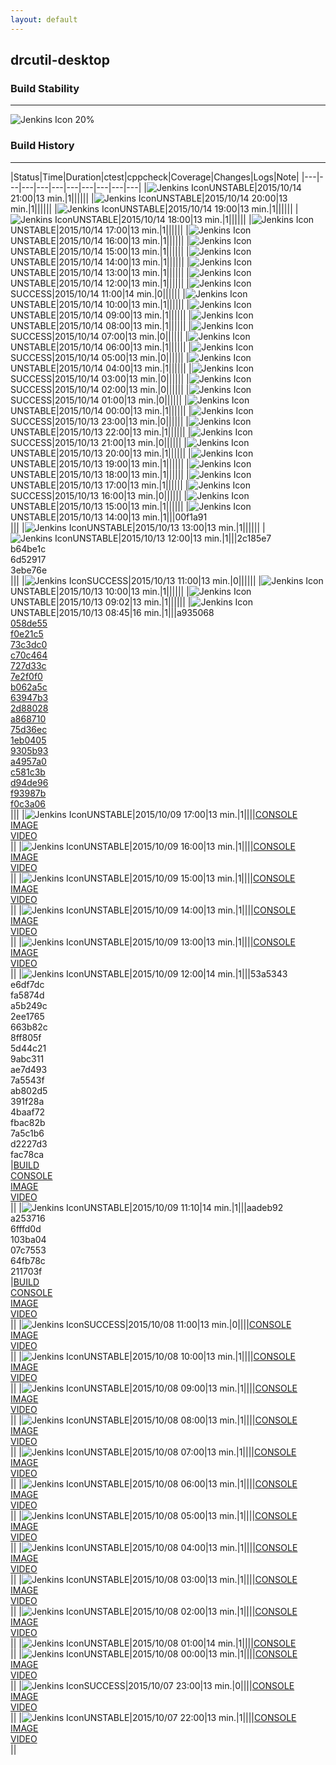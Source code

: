 ```yaml
---
layout: default
---
```

## drcutil-desktop
### Build Stability
___
![Jenkins Icon](http://jenkinshrg.github.io/images/48x48/health-20to39.png)
20%
  
### Build History
___
|Status|Time|Duration|<span class='badge'>ctest</span>|<span class='badge'>cppcheck</span>|Coverage|Changes|Logs|Note|
|---|---|---|---|---|---|---|---|---|---|
|![Jenkins Icon](http://jenkinshrg.github.io/images/24x24/yellow.png)UNSTABLE|2015/10/14 21:00|13 min.|1||||||
|![Jenkins Icon](http://jenkinshrg.github.io/images/24x24/yellow.png)UNSTABLE|2015/10/14 20:00|13 min.|1||||||
|![Jenkins Icon](http://jenkinshrg.github.io/images/24x24/yellow.png)UNSTABLE|2015/10/14 19:00|13 min.|1||||||
|![Jenkins Icon](http://jenkinshrg.github.io/images/24x24/yellow.png)UNSTABLE|2015/10/14 18:00|13 min.|1||||||
|![Jenkins Icon](http://jenkinshrg.github.io/images/24x24/yellow.png)UNSTABLE|2015/10/14 17:00|13 min.|1||||||
|![Jenkins Icon](http://jenkinshrg.github.io/images/24x24/yellow.png)UNSTABLE|2015/10/14 16:00|13 min.|1||||||
|![Jenkins Icon](http://jenkinshrg.github.io/images/24x24/yellow.png)UNSTABLE|2015/10/14 15:00|13 min.|1||||||
|![Jenkins Icon](http://jenkinshrg.github.io/images/24x24/yellow.png)UNSTABLE|2015/10/14 14:00|13 min.|1||||||
|![Jenkins Icon](http://jenkinshrg.github.io/images/24x24/yellow.png)UNSTABLE|2015/10/14 13:00|13 min.|1||||||
|![Jenkins Icon](http://jenkinshrg.github.io/images/24x24/yellow.png)UNSTABLE|2015/10/14 12:00|13 min.|1||||||
|![Jenkins Icon](http://jenkinshrg.github.io/images/24x24/blue.png)SUCCESS|2015/10/14 11:00|14 min.|0||||||
|![Jenkins Icon](http://jenkinshrg.github.io/images/24x24/yellow.png)UNSTABLE|2015/10/14 10:00|13 min.|1||||||
|![Jenkins Icon](http://jenkinshrg.github.io/images/24x24/yellow.png)UNSTABLE|2015/10/14 09:00|13 min.|1||||||
|![Jenkins Icon](http://jenkinshrg.github.io/images/24x24/yellow.png)UNSTABLE|2015/10/14 08:00|13 min.|1||||||
|![Jenkins Icon](http://jenkinshrg.github.io/images/24x24/blue.png)SUCCESS|2015/10/14 07:00|13 min.|0||||||
|![Jenkins Icon](http://jenkinshrg.github.io/images/24x24/yellow.png)UNSTABLE|2015/10/14 06:00|13 min.|1||||||
|![Jenkins Icon](http://jenkinshrg.github.io/images/24x24/blue.png)SUCCESS|2015/10/14 05:00|13 min.|0||||||
|![Jenkins Icon](http://jenkinshrg.github.io/images/24x24/yellow.png)UNSTABLE|2015/10/14 04:00|13 min.|1||||||
|![Jenkins Icon](http://jenkinshrg.github.io/images/24x24/blue.png)SUCCESS|2015/10/14 03:00|13 min.|0||||||
|![Jenkins Icon](http://jenkinshrg.github.io/images/24x24/blue.png)SUCCESS|2015/10/14 02:00|13 min.|0||||||
|![Jenkins Icon](http://jenkinshrg.github.io/images/24x24/blue.png)SUCCESS|2015/10/14 01:00|13 min.|0||||||
|![Jenkins Icon](http://jenkinshrg.github.io/images/24x24/yellow.png)UNSTABLE|2015/10/14 00:00|13 min.|1||||||
|![Jenkins Icon](http://jenkinshrg.github.io/images/24x24/blue.png)SUCCESS|2015/10/13 23:00|13 min.|0||||||
|![Jenkins Icon](http://jenkinshrg.github.io/images/24x24/yellow.png)UNSTABLE|2015/10/13 22:00|13 min.|1||||||
|![Jenkins Icon](http://jenkinshrg.github.io/images/24x24/blue.png)SUCCESS|2015/10/13 21:00|13 min.|0||||||
|![Jenkins Icon](http://jenkinshrg.github.io/images/24x24/yellow.png)UNSTABLE|2015/10/13 20:00|13 min.|1||||||
|![Jenkins Icon](http://jenkinshrg.github.io/images/24x24/yellow.png)UNSTABLE|2015/10/13 19:00|13 min.|1||||||
|![Jenkins Icon](http://jenkinshrg.github.io/images/24x24/yellow.png)UNSTABLE|2015/10/13 18:00|13 min.|1||||||
|![Jenkins Icon](http://jenkinshrg.github.io/images/24x24/yellow.png)UNSTABLE|2015/10/13 17:00|13 min.|1||||||
|![Jenkins Icon](http://jenkinshrg.github.io/images/24x24/blue.png)SUCCESS|2015/10/13 16:00|13 min.|0||||||
|![Jenkins Icon](http://jenkinshrg.github.io/images/24x24/yellow.png)UNSTABLE|2015/10/13 15:00|13 min.|1||||||
|![Jenkins Icon](http://jenkinshrg.github.io/images/24x24/yellow.png)UNSTABLE|2015/10/13 14:00|13 min.|1|||00f1a91<br>|||
|![Jenkins Icon](http://jenkinshrg.github.io/images/24x24/yellow.png)UNSTABLE|2015/10/13 13:00|13 min.|1||||||
|![Jenkins Icon](http://jenkinshrg.github.io/images/24x24/yellow.png)UNSTABLE|2015/10/13 12:00|13 min.|1|||2c185e7<br>b64be1c<br>6d52917<br>3ebe76e<br>|||
|![Jenkins Icon](http://jenkinshrg.github.io/images/24x24/blue.png)SUCCESS|2015/10/13 11:00|13 min.|0||||||
|![Jenkins Icon](http://jenkinshrg.github.io/images/24x24/yellow.png)UNSTABLE|2015/10/13 10:00|13 min.|1||||||
|![Jenkins Icon](http://jenkinshrg.github.io/images/24x24/yellow.png)UNSTABLE|2015/10/13 09:02|13 min.|1||||||
|![Jenkins Icon](http://jenkinshrg.github.io/images/24x24/yellow.png)UNSTABLE|2015/10/13 08:45|16 min.|1|||a935068<br>[058de55](https://github.com/fkanehiro/hrpsys-base/commit/058de55)<br>[f0e21c5](https://github.com/fkanehiro/hrpsys-base/commit/f0e21c5)<br>[73c3dc0](https://github.com/fkanehiro/hrpsys-base/commit/73c3dc0)<br>[c70c464](https://github.com/fkanehiro/hrpsys-base/commit/c70c464)<br>[727d33c](https://github.com/fkanehiro/hrpsys-base/commit/727d33c)<br>[7e2f0f0](https://github.com/fkanehiro/hrpsys-base/commit/7e2f0f0)<br>[b062a5c](https://github.com/fkanehiro/hrpsys-base/commit/b062a5c)<br>[63947b3](https://github.com/fkanehiro/hrpsys-base/commit/63947b3)<br>[2d88028](https://github.com/fkanehiro/hrpsys-base/commit/2d88028)<br>[a868710](https://github.com/fkanehiro/hrpsys-base/commit/a868710)<br>[75d36ec](https://github.com/fkanehiro/hrpsys-base/commit/75d36ec)<br>[1eb0405](https://github.com/fkanehiro/hrpsys-base/commit/1eb0405)<br>[9305b93](https://github.com/fkanehiro/hrpsys-base/commit/9305b93)<br>[a4957a0](https://github.com/fkanehiro/hrpsys-base/commit/a4957a0)<br>[c581c3b](https://github.com/fkanehiro/hrpsys-base/commit/c581c3b)<br>[d94de96](https://github.com/fkanehiro/hrpsys-base/commit/d94de96)<br>[f93987b](https://github.com/fkanehiro/hrpsys-base/commit/f93987b)<br>[f0c3a06](https://github.com/fkanehiro/hrpsys-base/commit/f0c3a06)<br>|||
|![Jenkins Icon](http://jenkinshrg.github.io/images/24x24/yellow.png)UNSTABLE|2015/10/09 17:00|13 min.|1||||[CONSOLE](https://drive.google.com/file/d/0B54sHwaxmuM4UURVSEpkeXE2Sm8/view?usp=drivesdk)<br>[IMAGE](https://drive.google.com/file/d/0B54sHwaxmuM4YTJzdU9LVXItNFE/view?usp=drivesdk)<br>[VIDEO](https://drive.google.com/file/d/0B54sHwaxmuM4cVAwZ3ZkaWhYRWM/view?usp=drivesdk)<br>||
|![Jenkins Icon](http://jenkinshrg.github.io/images/24x24/yellow.png)UNSTABLE|2015/10/09 16:00|13 min.|1||||[CONSOLE](https://drive.google.com/file/d/0B54sHwaxmuM4LXdReVZQMW91YWs/view?usp=drivesdk)<br>[IMAGE](https://drive.google.com/file/d/0B54sHwaxmuM4M0d6SE90dzNDOVU/view?usp=drivesdk)<br>[VIDEO](https://drive.google.com/file/d/0B54sHwaxmuM4SWhDREQwWHlTTGc/view?usp=drivesdk)<br>||
|![Jenkins Icon](http://jenkinshrg.github.io/images/24x24/yellow.png)UNSTABLE|2015/10/09 15:00|13 min.|1||||[CONSOLE](https://drive.google.com/file/d/0B54sHwaxmuM4d1YxcTNJR3JaR28/view?usp=drivesdk)<br>[IMAGE](https://drive.google.com/file/d/0B54sHwaxmuM4cklPQXpPYmZoMkk/view?usp=drivesdk)<br>[VIDEO](https://drive.google.com/file/d/0B54sHwaxmuM4U3puUTE3T2VQM3M/view?usp=drivesdk)<br>||
|![Jenkins Icon](http://jenkinshrg.github.io/images/24x24/yellow.png)UNSTABLE|2015/10/09 14:00|13 min.|1||||[CONSOLE](https://drive.google.com/file/d/0B54sHwaxmuM4amVLb2V1X05XdE0/view?usp=drivesdk)<br>[IMAGE](https://drive.google.com/file/d/0B54sHwaxmuM4b0xNZEdFaUxDSzA/view?usp=drivesdk)<br>[VIDEO](https://drive.google.com/file/d/0B54sHwaxmuM4ZmlCbFlWSVlCcTg/view?usp=drivesdk)<br>||
|![Jenkins Icon](http://jenkinshrg.github.io/images/24x24/yellow.png)UNSTABLE|2015/10/09 13:00|13 min.|1||||[CONSOLE](https://drive.google.com/file/d/0B54sHwaxmuM4bm1iME1wUXFvTjA/view?usp=drivesdk)<br>[IMAGE](https://drive.google.com/file/d/0B54sHwaxmuM4UlViUHFQaHRULTg/view?usp=drivesdk)<br>[VIDEO](https://drive.google.com/file/d/0B54sHwaxmuM4YVU2X0lkTnc0cGM/view?usp=drivesdk)<br>||
|![Jenkins Icon](http://jenkinshrg.github.io/images/24x24/yellow.png)UNSTABLE|2015/10/09 12:00|14 min.|1|||53a5343<br>e6df7dc<br>fa5874d<br>a5b249c<br>2ee1765<br>663b82c<br>8ff805f<br>5d44c21<br>9abc311<br>ae7d493<br>7a5543f<br>ab802d5<br>391f28a<br>4baaf72<br>fbac82b<br>7a5c1b6<br>d2227d3<br>fac78ca<br>|[BUILD](https://drive.google.com/file/d/0B54sHwaxmuM4WEJBS09qNkt5NmM/view?usp=drivesdk)<br>[CONSOLE](https://drive.google.com/file/d/0B54sHwaxmuM4RE1fSmJEdEV0RW8/view?usp=drivesdk)<br>[IMAGE](https://drive.google.com/file/d/0B54sHwaxmuM4SEVydU1TalExUFE/view?usp=drivesdk)<br>[VIDEO](https://drive.google.com/file/d/0B54sHwaxmuM4VDJXc1lQZUxSWXc/view?usp=drivesdk)<br>||
|![Jenkins Icon](http://jenkinshrg.github.io/images/24x24/yellow.png)UNSTABLE|2015/10/09 11:10|14 min.|1|||aadeb92<br>a253716<br>6fffd0d<br>103ba04<br>07c7553<br>64fb78c<br>211703f<br>|[BUILD](https://drive.google.com/file/d/0B54sHwaxmuM4clJpTzlKMXgtSDQ/view?usp=drivesdk)<br>[CONSOLE](https://drive.google.com/file/d/0B54sHwaxmuM4Y2tUSHdZdzJqZGc/view?usp=drivesdk)<br>[IMAGE](https://drive.google.com/file/d/0B54sHwaxmuM4VS1uaUluLU9uZGs/view?usp=drivesdk)<br>[VIDEO](https://drive.google.com/file/d/0B54sHwaxmuM4Ni0zRzB1eUxQNFE/view?usp=drivesdk)<br>||
|![Jenkins Icon](http://jenkinshrg.github.io/images/24x24/blue.png)SUCCESS|2015/10/08 11:00|13 min.|0||||[CONSOLE](https://drive.google.com/file/d/0B54sHwaxmuM4cENOM1lXUzg1Z1U/view?usp=drivesdk)<br>[IMAGE](https://drive.google.com/file/d/0B54sHwaxmuM4azZRWkhXcUlhZVE/view?usp=drivesdk)<br>[VIDEO](https://drive.google.com/file/d/0B54sHwaxmuM4UHpHelUzZFV5UEU/view?usp=drivesdk)<br>||
|![Jenkins Icon](http://jenkinshrg.github.io/images/24x24/yellow.png)UNSTABLE|2015/10/08 10:00|13 min.|1||||[CONSOLE](https://drive.google.com/file/d/0B54sHwaxmuM4bzZXVTJqc1A4SXc/view?usp=drivesdk)<br>[IMAGE](https://drive.google.com/file/d/0B54sHwaxmuM4RHNDWmZGekUyUE0/view?usp=drivesdk)<br>[VIDEO](https://drive.google.com/file/d/0B54sHwaxmuM4NEt2R3pGcUwxSEU/view?usp=drivesdk)<br>||
|![Jenkins Icon](http://jenkinshrg.github.io/images/24x24/yellow.png)UNSTABLE|2015/10/08 09:00|13 min.|1||||[CONSOLE](https://drive.google.com/file/d/0B54sHwaxmuM4VDQxQmN2NTUwWlU/view?usp=drivesdk)<br>[IMAGE](https://drive.google.com/file/d/0B54sHwaxmuM4RUlBTHFRbE9WMVU/view?usp=drivesdk)<br>[VIDEO](https://drive.google.com/file/d/0B54sHwaxmuM4RVJQNjlsMTQtcGs/view?usp=drivesdk)<br>||
|![Jenkins Icon](http://jenkinshrg.github.io/images/24x24/yellow.png)UNSTABLE|2015/10/08 08:00|13 min.|1||||[CONSOLE](https://drive.google.com/file/d/0B54sHwaxmuM4Mmc3UXhwd2pZa1U/view?usp=drivesdk)<br>[IMAGE](https://drive.google.com/file/d/0B54sHwaxmuM4UHJ5NmpEcmRnUDQ/view?usp=drivesdk)<br>[VIDEO](https://drive.google.com/file/d/0B54sHwaxmuM4anN6VmtOYTRlc2M/view?usp=drivesdk)<br>||
|![Jenkins Icon](http://jenkinshrg.github.io/images/24x24/yellow.png)UNSTABLE|2015/10/08 07:00|13 min.|1||||[CONSOLE](https://drive.google.com/file/d/0B54sHwaxmuM4M0lOaEM5SG1RYkk/view?usp=drivesdk)<br>[IMAGE](https://drive.google.com/file/d/0B54sHwaxmuM4Y0hUWVYweFY1Umc/view?usp=drivesdk)<br>[VIDEO](https://drive.google.com/file/d/0B54sHwaxmuM4TnNSQzEta1o1d0k/view?usp=drivesdk)<br>||
|![Jenkins Icon](http://jenkinshrg.github.io/images/24x24/yellow.png)UNSTABLE|2015/10/08 06:00|13 min.|1||||[CONSOLE](https://drive.google.com/file/d/0B54sHwaxmuM4N1FaWUhRb1p6R00/view?usp=drivesdk)<br>[IMAGE](https://drive.google.com/file/d/0B54sHwaxmuM4TUt3RDFKemc4elE/view?usp=drivesdk)<br>[VIDEO](https://drive.google.com/file/d/0B54sHwaxmuM4QlhrZ0xVbWtuQ28/view?usp=drivesdk)<br>||
|![Jenkins Icon](http://jenkinshrg.github.io/images/24x24/yellow.png)UNSTABLE|2015/10/08 05:00|13 min.|1||||[CONSOLE](https://drive.google.com/file/d/0B54sHwaxmuM4MnNlbm9KQ1dndU0/view?usp=drivesdk)<br>[IMAGE](https://drive.google.com/file/d/0B54sHwaxmuM4WEhWS3ZGYVlocWs/view?usp=drivesdk)<br>[VIDEO](https://drive.google.com/file/d/0B54sHwaxmuM4a3owY1FGVVpFeU0/view?usp=drivesdk)<br>||
|![Jenkins Icon](http://jenkinshrg.github.io/images/24x24/yellow.png)UNSTABLE|2015/10/08 04:00|13 min.|1||||[CONSOLE](https://drive.google.com/file/d/0B54sHwaxmuM4TGFubnMxTVlJTlk/view?usp=drivesdk)<br>[IMAGE](https://drive.google.com/file/d/0B54sHwaxmuM4elppWWZ2UEhhUWc/view?usp=drivesdk)<br>[VIDEO](https://drive.google.com/file/d/0B54sHwaxmuM4NlVmandLM3ZSUDQ/view?usp=drivesdk)<br>||
|![Jenkins Icon](http://jenkinshrg.github.io/images/24x24/yellow.png)UNSTABLE|2015/10/08 03:00|13 min.|1||||[CONSOLE](https://drive.google.com/file/d/0B54sHwaxmuM4Z3dLOFZyNnE3Vmc/view?usp=drivesdk)<br>[IMAGE](https://drive.google.com/file/d/0B54sHwaxmuM4cnNXVVNicmR6aFk/view?usp=drivesdk)<br>[VIDEO](https://drive.google.com/file/d/0B54sHwaxmuM4QThJZUR1Q3hDTUE/view?usp=drivesdk)<br>||
|![Jenkins Icon](http://jenkinshrg.github.io/images/24x24/yellow.png)UNSTABLE|2015/10/08 02:00|13 min.|1||||[CONSOLE](https://drive.google.com/file/d/0B54sHwaxmuM4b1U2Q2RCZG9oUm8/view?usp=drivesdk)<br>[IMAGE](https://drive.google.com/file/d/0B54sHwaxmuM4OUNCTXcxMnhaUlE/view?usp=drivesdk)<br>[VIDEO](https://drive.google.com/file/d/0B54sHwaxmuM4XzJmOVZDdm9VZ2s/view?usp=drivesdk)<br>||
|![Jenkins Icon](http://jenkinshrg.github.io/images/24x24/yellow.png)UNSTABLE|2015/10/08 01:00|14 min.|1||||[CONSOLE](https://drive.google.com/file/d/0B54sHwaxmuM4NXhrR2lFd0VwRE0/view?usp=drivesdk)<br>||
|![Jenkins Icon](http://jenkinshrg.github.io/images/24x24/yellow.png)UNSTABLE|2015/10/08 00:00|13 min.|1||||[CONSOLE](https://drive.google.com/file/d/0B54sHwaxmuM4UzRFaWszTl9rQkk/view?usp=drivesdk)<br>[IMAGE](https://drive.google.com/file/d/0B54sHwaxmuM4Zjhic1FOandrTjA/view?usp=drivesdk)<br>[VIDEO](https://drive.google.com/file/d/0B54sHwaxmuM4T1JMYmJoWmQ5NGM/view?usp=drivesdk)<br>||
|![Jenkins Icon](http://jenkinshrg.github.io/images/24x24/blue.png)SUCCESS|2015/10/07 23:00|13 min.|0||||[CONSOLE](https://drive.google.com/file/d/0B54sHwaxmuM4Wi02emZkUUlvNXM/view?usp=drivesdk)<br>[IMAGE](https://drive.google.com/file/d/0B54sHwaxmuM4alpublkzZ193Y2s/view?usp=drivesdk)<br>[VIDEO](https://drive.google.com/file/d/0B54sHwaxmuM4MV9ROXhUYlBGVTg/view?usp=drivesdk)<br>||
|![Jenkins Icon](http://jenkinshrg.github.io/images/24x24/yellow.png)UNSTABLE|2015/10/07 22:00|13 min.|1||||[CONSOLE](https://drive.google.com/file/d/0B54sHwaxmuM4LUpHX0VHQ2JkbzQ/view?usp=drivesdk)<br>[IMAGE](https://drive.google.com/file/d/0B54sHwaxmuM4ZW9DbjVyemlocm8/view?usp=drivesdk)<br>[VIDEO](https://drive.google.com/file/d/0B54sHwaxmuM4T1IyNGo5LXVhbWc/view?usp=drivesdk)<br>||
